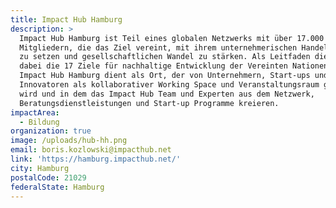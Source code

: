 ```yaml
---
title: Impact Hub Hamburg
description: >
  Impact Hub Hamburg ist Teil eines globalen Netzwerks mit über 17.000
  Mitgliedern, die das Ziel vereint, mit ihrem unternehmerischen Handeln Zeichen
  zu setzen und gesellschaftlichen Wandel zu stärken. Als Leitfaden dienen
  dabei die 17 Ziele für nachhaltige Entwicklung der Vereinten Nationen. Der
  Impact Hub Hamburg dient als Ort, der von Unternehmern, Start-ups und
  Innovatoren als kollaborativer Working Space und Veranstaltungsraum genutzt
  wird und in dem das Impact Hub Team und Experten aus dem Netzwerk,
  Beratungsdienstleistungen und Start-up Programme kreieren.
impactArea:
  - Bildung
organization: true
image: /uploads/hub-hh.png
email: boris.kozlowski@impacthub.net
link: 'https://hamburg.impacthub.net/'
city: Hamburg
postalCode: 21029
federalState: Hamburg
---
```


